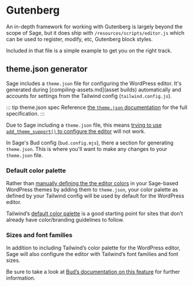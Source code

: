 # Gutenberg

An in-depth framework for working with Gutenberg is largely beyond the scope of Sage, but it does ship with `/resources/scripts/editor.js` which can be used to register, modify, etc, Gutenberg block styles.

Included in that file is a simple example to get you on the right track.

## theme.json generator

Sage includes a `theme.json` file for configuring the WordPress editor. It's generated during [compiling-assets.md](asset builds) automatically and accounts for settings from the Tailwind config (`tailwind.config.js`).

::: tip theme.json spec
Reference [the `theme.json` documentation](https://developer.wordpress.org/block-editor/how-to-guides/themes/theme-json/) for the full specification.
:::

Due to Sage including a `theme.json` file, this means [trying to use `add_theme_support()` to configure the editor](https://developer.wordpress.org/block-editor/developers/themes/theme-support/) will not work.

In Sage's Bud config (`bud.config.mjs`), there a section for generating `theme.json`. This is where you'll want to make any changes to your `theme.json` file.

### Default color palette

Rather than [manually defining the the editor colors](https://developer.wordpress.org/themes/advanced-topics/theme-json/#color) in your Sage-based WordPress themes by adding them to `theme.json`, your color palette as defined by your Tailwind config will be used by default for the WordPress editor.

Tailwind’s [default color palette](https://tailwindcss.com/docs/customizing-colors) is a good starting point for sites that don’t already have color/branding guidelines to follow.

### Sizes and font families

In addition to including Tailwind’s color palette for the WordPress editor, Sage will also configure the editor with Tailwind’s font families and font sizes.

Be sure to take a look at [Bud’s documentation on this feature](https://bud.js.org/extensions/sage/theme.json/) for further information.
